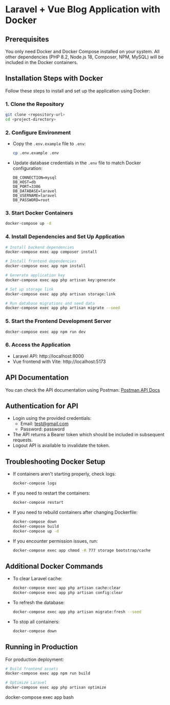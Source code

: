# Laravel + Vue Blog Application with Docker

## Prerequisites
You only need Docker and Docker Compose installed on your system. All other dependencies (PHP 8.2, Node.js 18, Composer, NPM, MySQL) will be included in the Docker containers.

## Installation Steps with Docker
Follow these steps to install and set up the application using Docker:

### 1. Clone the Repository
```sh
git clone <repository-url>
cd <project-directory>
```

### 2. Configure Environment
- Copy the `.env.example` file to `.env`:
  ```sh
  cp .env.example .env
  ```
- Update database credentials in the `.env` file to match Docker configuration:
  ```env
  DB_CONNECTION=mysql
  DB_HOST=db
  DB_PORT=3306
  DB_DATABASE=laravel
  DB_USERNAME=laravel
  DB_PASSWORD=root
  ```

### 3. Start Docker Containers
```sh
docker-compose up -d
```

### 4. Install Dependencies and Set Up Application
```sh
# Install backend dependencies
docker-compose exec app composer install

# Install frontend dependencies
docker-compose exec app npm install

# Generate application key
docker-compose exec app php artisan key:generate

# Set up storage link
docker-compose exec app php artisan storage:link

# Run database migrations and seed data
docker-compose exec app php artisan migrate --seed
```

### 5. Start the Frontend Development Server
```sh
docker-compose exec app npm run dev
```

### 6. Access the Application
- Laravel API: http://localhost:8000
- Vue frontend with Vite: http://localhost:5173

## API Documentation
You can check the API documentation using Postman:
[Postman API Docs](https://documenter.getpostman.com/view/25062418/2sAYdoESv8)

## Authentication for API
- Login using the provided credentials:
  - Email: test@gmail.com
  - Password: password
- The API returns a Bearer token which should be included in subsequent requests.
- Logout API is available to invalidate the token.

## Troubleshooting Docker Setup
- If containers aren't starting properly, check logs:
  ```sh
  docker-compose logs
  ```
- If you need to restart the containers:
  ```sh
  docker-compose restart
  ```
- If you need to rebuild containers after changing Dockerfile:
  ```sh
  docker-compose down
  docker-compose build
  docker-compose up -d
  ```
- If you encounter permission issues, run:
  ```sh
  docker-compose exec app chmod -R 777 storage bootstrap/cache
  ```

## Additional Docker Commands
- To clear Laravel cache:
  ```sh
  docker-compose exec app php artisan cache:clear
  docker-compose exec app php artisan config:clear
  ```
- To refresh the database:
  ```sh
  docker-compose exec app php artisan migrate:fresh --seed
  ```
- To stop all containers:
  ```sh
  docker-compose down
  ```

## Running in Production
For production deployment:
```sh
# Build frontend assets
docker-compose exec app npm run build

# Optimize Laravel
docker-compose exec app php artisan optimize
```
 docker-compose exec app bash
 
